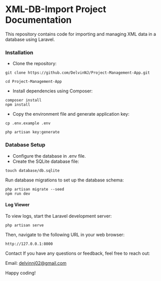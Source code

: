 
# XML-DB-Import Project Documentation

This repository contains code for importing and managing XML data in a database using Laravel.


### Installation
- Clone the repository:
```http
git clone https://github.com/DelvinNJ/Project-Management-App.git
```
```http
cd Project-Management-App
```

- Install dependencies using Composer:
```http
composer install
npm install
```

- Copy the environment file and generate application key:
```http
cp .env.example .env
```
```http
php artisan key:generate
```
### Database Setup

- Configure the database in .env file.
- Create the SQLite database file: 
```http
touch database/db.sqlite
```

Run database migrations to set up the database schema:
```http
php artisan migrate --seed
npm run dev
```

#### Log Viewer
To view logs, start the Laravel development server:
```http
php artisan serve
```
Then, navigate to the following URL in your web browser:
```http
http://127.0.0.1:8000
```


Contact
If you have any questions or feedback, feel free to reach out:

Email: delvinnj02@gmail.com

Happy coding!